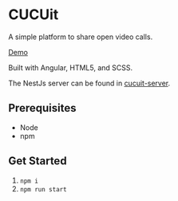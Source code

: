 # CUCUit
A simple platform to share open video calls.

[Demo](https://matthiasunt.github.io/cucuit-app/)

Built with Angular, HTML5, and SCSS.

The NestJs server can be found in [cucuit-server](https://github.com/matthiasunt/cucuit-server).

## Prerequisites
- Node
- npm

## Get Started
1. `npm i`
2. `npm run start`
